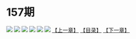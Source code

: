 # 157期
![](https://mao.mhtupian.com/uploads/img/7563/74824/001.jpg)
![](https://mao.mhtupian.com/uploads/img/7563/74824/002.jpg)
![](https://mao.mhtupian.com/uploads/img/7563/74824/003.jpg)
![](https://mao.mhtupian.com/uploads/img/7563/74824/004.jpg)
![](https://mao.mhtupian.com/uploads/img/7563/74824/005.jpg)
![](https://mao.mhtupian.com/uploads/img/7563/74824/006.jpg)
[【上一章】](./125.md)
[【目录】](./README.md)
[【下一章】](./127.md)
